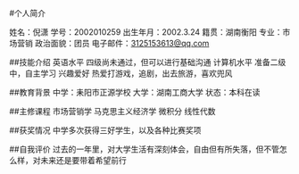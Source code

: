 #个人简介

姓名：倪潇
学号：2002010259
出生年月：2002.3.24
籍贯：湖南衡阳
专业：市场营销
政治面貌：团员
电子邮件：3125153613@qq.com

##技能介绍
英语水平
四级尚未通过，但可以进行基础沟通
计算机水平
准备二级中，自主学习
兴趣爱好
热爱打游戏，追剧，出去旅游，喜欢兜风

##教育背景
中学：耒阳市正源学校
大学：湖南工商大学
状态：本科在读

##主修课程
市场营销学
马克思主义经济学
微积分
线性代数

##获奖情况
中学多次获得三好学生，以及各种比赛奖项

##自我评价
过去的一年里，对大学生活有深刻体会，自由但有所失落，但不管怎么样，对未来还是要带着希望前行
